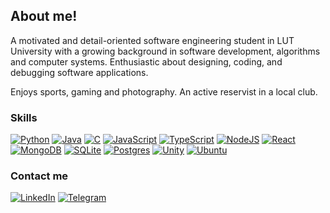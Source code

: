 ## About me!

A motivated and detail-oriented software engineering student in LUT University with a growing background in software
development, algorithms and computer systems. Enthusiastic about designing, coding, and debugging
software applications.

Enjoys sports, gaming and photography. An active reservist in a local club.

### Skills
[![Python](https://img.shields.io/badge/Python-3776AB?logo=python&logoColor=fff)](#)
[![Java](https://img.shields.io/badge/Java-%23ED8B00.svg?logo=openjdk&logoColor=white)](#)
[![C](https://img.shields.io/badge/C-00599C?logo=c&logoColor=white)](#)
[![JavaScript](https://img.shields.io/badge/JavaScript-F7DF1E?logo=javascript&logoColor=000)](#)
[![TypeScript](https://img.shields.io/badge/TypeScript-3178C6?logo=typescript&logoColor=fff)](#)
[![NodeJS](https://img.shields.io/badge/Node.js-6DA55F?logo=node.js&logoColor=white)](#)
[![React](https://img.shields.io/badge/React-%2320232a.svg?logo=react&logoColor=%2361DAFB)](#)
[![MongoDB](https://img.shields.io/badge/MongoDB-%234ea94b.svg?logo=mongodb&logoColor=white)](#)
[![SQLite](https://img.shields.io/badge/SQLite-%2307405e.svg?logo=sqlite&logoColor=white)](#)
[![Postgres](https://img.shields.io/badge/Postgres-%23316192.svg?logo=postgresql&logoColor=white)](#)
[![Unity](https://img.shields.io/badge/Unity-%23000000.svg?logo=unity&logoColor=white)](#)
[![Ubuntu](https://img.shields.io/badge/Ubuntu-E95420?logo=ubuntu&logoColor=white)](#)

### Contact me
[![LinkedIn](https://custom-icon-badges.demolab.com/badge/LinkedIn-0A66C2?logo=linkedin-white&logoColor=fff)](https://www.linkedin.com/in/roopemyller/)
[![Telegram](https://img.shields.io/badge/Telegram-2CA5E0?logo=telegram&logoColor=white)](https://t.me/roopemyller)

